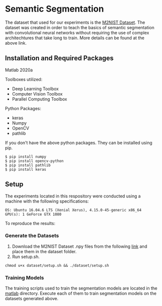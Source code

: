 # Semantic Segmentation

The dataset that used for our experiments is the [M2NIST Dataset](https://www.kaggle.com/farhanhubble/multimnistm2nist). The dataset was created in order to teach the basics of semantic segmentation with convolutional neural networks without requiring the use of complex architechtures that take long to train. More details can be found at the above link.

## Installation and Required Packages

Matlab 2020a

Toolboxes utilized:
- Deep Learning Toolbox
- Computer Vision Toolbox
- Parallel Computing Toolbox

Python Packages: 
- keras
- Numpy
- OpenCV
- pathlib

If you don't have the above python packages. They can be installed using pip. 

```
$ pip install numpy
$ pip install opencv-python
$ pip install pathlib
$ pip install keras
```

## Setup 
The experiments located in this respository were conducted using a machine with the following specifications:
```
OS: Ubuntu 16.04.6 LTS (Xenial Xerus), 4.15.0-45-generic x86_64
GPU(s): 1 GeForce GTX 1080
```
To reproduce the results:

### Generate the Datasets 
1. Download the M2NIST Dataset .npy files from the following [link](https://www.kaggle.com/farhanhubble/multimnistm2nist) and place them in the dataset folder.
2. Run setup.sh. 
```
chmod u+x dataset/setup.sh && ./dataset/setup.sh
```

### Training Models

The training scripts used to train the segmentation models are located in the [matlab](matlab) directory. Execute each of them to train segmentation models on the datasets generated above. 



